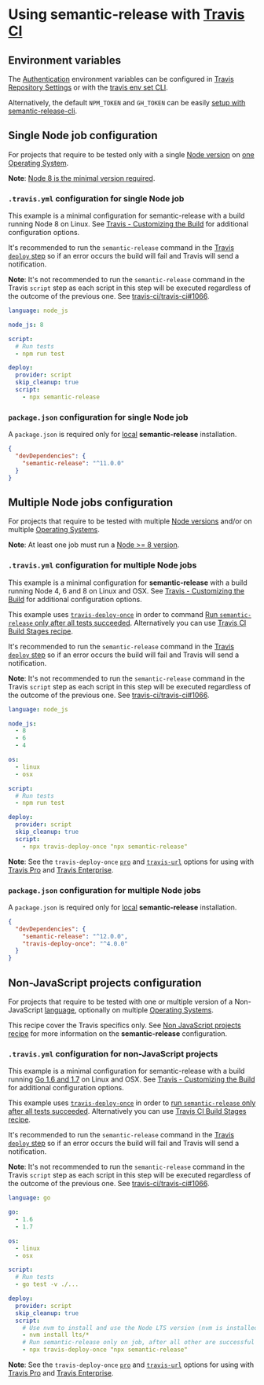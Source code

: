 # Using semantic-release with [Travis CI](https://travis-ci.org)

## Environment variables

The [Authentication](../usage/ci-configuration.md#authentication) environment variables can be configured in [Travis Repository Settings](https://docs.travis-ci.com/user/environment-variables/#defining-variables-in-repository-Settings) or with the [travis env set CLI](https://github.com/travis-ci/travis.rb#env).

Alternatively, the default `NPM_TOKEN` and `GH_TOKEN` can be easily [setup with semantic-release-cli](../usage/ci-configuration.md#automatic-setup-with-semantic-release-cli).

## Single Node job configuration

For projects that require to be tested only with a single [Node version](https://docs.travis-ci.com/user/getting-started/#Selecting-a-different-programming-language) on [one Operating System](https://docs.travis-ci.com/user/getting-started/#Selecting-infrastructure-(optional)).

**Note**: [Node 8 is the minimal version required](../support/FAQ.md#why-does-semantic-release-require-node-version--8).

### `.travis.yml` configuration for single Node job

This example is a minimal configuration for semantic-release with a build running Node 8 on Linux. See [Travis - Customizing the Build](https://docs.travis-ci.com/user/customizing-the-build) for additional configuration options.

It's recommended to run the `semantic-release` command in the [Travis `deploy` step](https://docs.travis-ci.com/user/customizing-the-build/#The-Build-Lifecycle) so if an error occurs the build will fail and Travis will send a notification.

**Note**: It's not recommended to run the `semantic-release` command in the Travis `script` step as each script in this step will be executed regardless of the outcome of the previous one. See [travis-ci/travis-ci#1066](https://github.com/travis-ci/travis-ci/issues/1066).

```yaml
language: node_js

node_js: 8

script:
  # Run tests
  - npm run test

deploy:
  provider: script
  skip_cleanup: true
  script:
    - npx semantic-release
```

### `package.json` configuration for single Node job

A `package.json` is required only for [local](../usage/installation.md#local-installation) **semantic-release** installation.

```json
{
  "devDependencies": {
    "semantic-release": "^11.0.0"
  }
}
```

## Multiple Node jobs configuration

For projects that require to be tested with multiple [Node versions](https://docs.travis-ci.com/user/languages/javascript-with-nodejs/#Specifying-Node.js-versions) and/or on multiple [Operating Systems](https://docs.travis-ci.com/user/multi-os).

**Note**: At least one job must run a [Node >= 8 version](../support/FAQ.md#why-does-semantic-release-require-node-version--83).

### `.travis.yml` configuration for multiple Node jobs

This example is a minimal configuration for **semantic-release** with a build running Node 4, 6 and 8 on Linux and OSX. See [Travis - Customizing the Build](https://docs.travis-ci.com/user/customizing-the-build) for additional configuration options.

This example uses [`travis-deploy-once`](https://github.com/semantic-release/travis-deploy-once) in order to command [Run `semantic-release` only after all tests succeeded](../usage/ci-configuration.md#run-semantic-release-only-after-all-tests-succeeded). Alternatively you can use [Travis CI Build Stages recipe](travis-build-stages.md).

It's recommended to run the `semantic-release` command in the [Travis `deploy` step](https://docs.travis-ci.com/user/customizing-the-build/#The-Build-Lifecycle) so if an error occurs the build will fail and Travis will send a notification.

**Note**: It's not recommended to run the `semantic-release` command in the Travis `script` step as each script in this step will be executed regardless of the outcome of the previous one. See [travis-ci/travis-ci#1066](https://github.com/travis-ci/travis-ci/issues/1066).

```yaml
language: node_js

node_js:
  - 8
  - 6
  - 4

os:
  - linux
  - osx

script:
  # Run tests
  - npm run test

deploy:
  provider: script
  skip_cleanup: true
  script:
    - npx travis-deploy-once "npx semantic-release"
```

**Note**: See the `travis-deploy-once` [`pro`](https://github.com/semantic-release/travis-deploy-once#-p---pro) and [`travis-url`](https://github.com/semantic-release/travis-deploy-once#-u---travis-url) options for using with [Travis Pro](https://docs.travis-ci.com/user/travis-pro) and [Travis Enterprise](https://enterprise.travis-ci.com).

### `package.json` configuration for multiple Node jobs

A `package.json` is required only for [local](../usage/installation.md#local-installation) **semantic-release** installation.

```json
{
  "devDependencies": {
    "semantic-release": "^12.0.0",
    "travis-deploy-once": "^4.0.0"
  }
}
```

## Non-JavaScript projects configuration

For projects that require to be tested with one or multiple version of a Non-JavaScript [language](https://docs.travis-ci.com/user/languages), optionally on multiple [Operating Systems](https://docs.travis-ci.com/user/multi-os).

This recipe cover the Travis specifics only. See [Non JavaScript projects recipe](../support/FAQ.md#can-i-use-semantic-release-to-publish-non-javascript-packages) for more information on the **semantic-release** configuration.

### `.travis.yml` configuration for non-JavaScript projects

This example is a minimal configuration for semantic-release with a build running [Go 1.6 and 1.7](https://docs.travis-ci.com/user/languages/go) on Linux and OSX. See [Travis - Customizing the Build](https://docs.travis-ci.com/user/customizing-the-build) for additional configuration options.

This example uses [`travis-deploy-once`](https://github.com/semantic-release/travis-deploy-once) in order to [run `semantic-release` only after all tests succeeded](../usage/ci-configuration.md#run-semantic-release-only-after-all-tests-succeeded). Alternatively you can use [Travis CI Build Stages recipe](travis-build-stages.md).

It's recommended to run the `semantic-release` command in the [Travis `deploy` step](https://docs.travis-ci.com/user/customizing-the-build/#The-Build-Lifecycle) so if an error occurs the build will fail and Travis will send a notification.

**Note**: It's not recommended to run the `semantic-release` command in the Travis `script` step as each script in this step will be executed regardless of the outcome of the previous one. See [travis-ci/travis-ci#1066](https://github.com/travis-ci/travis-ci/issues/1066).

```yaml
language: go

go:
  - 1.6
  - 1.7

os:
  - linux
  - osx

script:
  # Run tests
  - go test -v ./...

deploy:
  provider: script
  skip_cleanup: true
  script:
    # Use nvm to install and use the Node LTS version (nvm is installed on all Travis images)
    - nvm install lts/*
    # Run semantic-release only on job, after all other are successful
    - npx travis-deploy-once "npx semantic-release"
```

**Note**: See the `travis-deploy-once` [`pro`](https://github.com/semantic-release/travis-deploy-once#-p---pro) and [`travis-url`](https://github.com/semantic-release/travis-deploy-once#-u---travis-url) options for using with [Travis Pro](https://docs.travis-ci.com/user/travis-pro) and [Travis Enterprise](https://enterprise.travis-ci.com).
